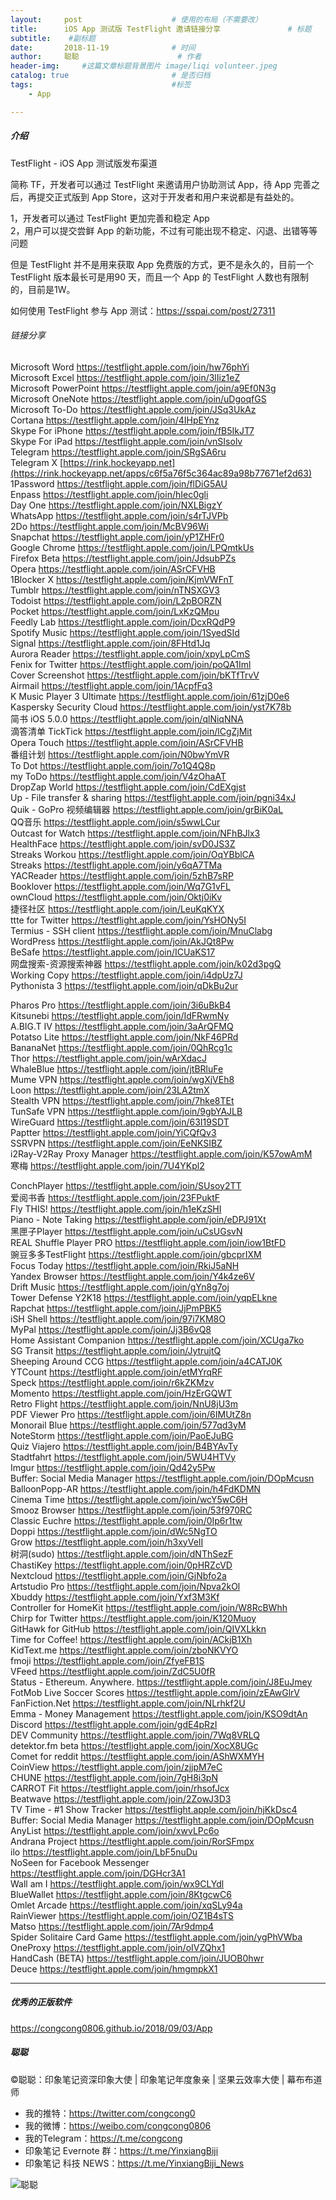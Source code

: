 ```yaml
---
layout:     post                    # 使用的布局（不需要改）
title:      iOS App 测试版 TestFlight 邀请链接分享               # 标题 
subtitle:    #副标题
date:       2018-11-19              # 时间
author:     聪聪                      # 作者
header-img:     #这篇文章标题背景图片 image/liqi volunteer.jpeg
catalog: true                       # 是否归档
tags:                               #标签
    - App

---
```


##### 介绍

TestFlight - iOS App 测试版发布渠道

简称 TF，开发者可以通过 TestFlight 来邀请用户协助测试 App，待 App 完善之后，再提交正式版到 App Store，这对于开发者和用户来说都是有益处的。

1，开发者可以通过 TestFlight 更加完善和稳定 App<br>
2，用户可以提交尝鲜 App 的新功能，不过有可能出现不稳定、闪退、出错等等问题

但是 TestFlight 并不是用来获取 App 免费版的方式，更不是永久的，目前一个 TestFlight 版本最长可是用90 天，而且一个 App 的 TestFlight 人数也有限制的，目前是1W。

如何使用 TestFlight 参与 App 测试：<https://sspai.com/post/27311>

###### 链接分享

Microsoft Word <https://testflight.apple.com/join/hw76phYi><br>
Microsoft Excel <https://testflight.apple.com/join/3lIiz1eZ><br>
Microsoft PowerPoint <https://testflight.apple.com/join/a9Ef0N3g><br>
Microsoft OneNote <https://testflight.apple.com/join/uDgoqfGS><br>
Microsoft To-Do <https://testflight.apple.com/join/JSq3UkAz><br>
Cortana <https://testflight.apple.com/join/4IHpEYnz><br>
Skype For iPhone <https://testflight.apple.com/join/fB5IkJT7><br>
Skype For iPad <https://testflight.apple.com/join/vnSIsolv><br>
Telegram <https://testflight.apple.com/join/SRgSA6ru><br>
Telegram X [https://rink.hockeyapp.net](https://rink.hockeyapp.net/apps/c6f5a76f5c364ac89a98b77671ef2d63)<br>
1Password <https://testflight.apple.com/join/flDiG5AU><br>
Enpass <https://testflight.apple.com/join/hIec0gli><br>
Day One <https://testflight.apple.com/join/NXLBigzY><br>
WhatsApp <https://testflight.apple.com/join/s4rTJVPb><br>
2Do <https://testflight.apple.com/join/McBV96Wi><br>
Snapchat <https://testflight.apple.com/join/yP1ZHFr0><br>
Google Chrome <https://testflight.apple.com/join/LPQmtkUs><br>
Firefox Beta <https://testflight.apple.com/join/JdsubPZs><br>
Opera <https://testflight.apple.com/join/ASrCFVHB><br>
1Blocker X <https://testflight.apple.com/join/KjmVWFnT><br>
Tumblr <https://testflight.apple.com/join/nTNSXGV3><br>
Todoist <https://testflight.apple.com/join/L2pBORZN><br>
Pocket <https://testflight.apple.com/join/LxKzQMpu><br>
Feedly Lab <https://testflight.apple.com/join/DcxRQdP9><br>
Spotify Music <https://testflight.apple.com/join/1SyedSId><br>
Signal <https://testflight.apple.com/join/8FHtd1Jq><br>
Aurora Reader <https://testflight.apple.com/join/xpyLpCmS><br>
Fenix for Twitter <https://testflight.apple.com/join/poQA1Iml><br>
Cover Screenshot <https://testflight.apple.com/join/bKTfTrvV><br>
Airmail <https://testflight.apple.com/join/1AcpfFq3><br>
K Music Player 3 Ultimate <https://testflight.apple.com/join/61zjD0e6><br>
Kaspersky Security Cloud <https://testflight.apple.com/join/yst7K78b><br>
简书 iOS 5.0.0 <https://testflight.apple.com/join/qlNiqNNA><br>
滴答清单 TickTick <https://testflight.apple.com/join/lCgZjMit><br>
Opera Touch <https://testflight.apple.com/join/ASrCFVHB><br>
番组计划 <https://testflight.apple.com/join/N0bwYmVR><br>
To Dot <https://testflight.apple.com/join/7o1Q4Q8p><br>
my ToDo <https://testflight.apple.com/join/V4zOhaAT><br>
DropZap World <https://testflight.apple.com/join/CdEXgjst><br>
Up - File transfer & sharing <https://testflight.apple.com/join/pgni34xJ><br>
Quik - GoPro 视频编辑器 <https://testflight.apple.com/join/grBiK0aL><br>
QQ音乐 <https://testflight.apple.com/join/s5wwLCur><br>
Outcast for Watch <https://testflight.apple.com/join/NFhBJlx3><br>
HealthFace <https://testflight.apple.com/join/svD0JS3Z><br>
Streaks Workou <https://testflight.apple.com/join/OqYBblCA><br>
Streaks <https://testflight.apple.com/join/y6qA7TMa><br>
YACReader <https://testflight.apple.com/join/5zhB7sRP><br>
Booklover <https://testflight.apple.com/join/Wq7G1vFL><br>
ownCloud <https://testflight.apple.com/join/Oktj0iKv><br>
捷径社区 <https://testflight.apple.com/join/LeuKqKYX><br>
ttte for Twitter <https://testflight.apple.com/join/YsHONy5I><br>
Termius - SSH client <https://testflight.apple.com/join/MnuClabg><br>
WordPress <https://testflight.apple.com/join/AkJQt8Pw><br>
BeSafe <https://testflight.apple.com/join/ICUaKS17><br>
网盘搜索-资源搜索神器 <https://testflight.apple.com/join/k02d3pgQ><br>
Working Copy <https://testflight.apple.com/join/i4dpUz7J><br>
Pythonista 3 <https://testflight.apple.com/join/qDkBu2ur><br>

Pharos Pro <https://testflight.apple.com/join/3i6uBkB4><br>
Kitsunebi <https://testflight.apple.com/join/IdFRwmNy><br>
A.BIG.T IV <https://testflight.apple.com/join/3aArQFMQ><br>
Potatso Lite <https://testflight.apple.com/join/NkF46PRd><br>
BananaNet <https://testflight.apple.com/join/0QhRcg1c><br>
Thor <https://testflight.apple.com/join/wArXdacJ><br>
WhaleBlue <https://testflight.apple.com/join/jtBRluFe><br>
Mume VPN <https://testflight.apple.com/join/wgXjVEh8><br>
Loon <https://testflight.apple.com/join/23LA2tmX><br>
Stealth VPN <https://testflight.apple.com/join/7hke8TEt><br>
TunSafe VPN <https://testflight.apple.com/join/9gbYAJLB><br>
WireGuard <https://testflight.apple.com/join/63I19SDT><br>
Paptter <https://testflight.apple.com/join/YiCQfQv3><br>
SSRVPN <https://testflight.apple.com/join/EeNKSIBZ><br>
i2Ray-V2Ray Proxy Manager <https://testflight.apple.com/join/K57owAmM><br>
寒梅 <https://testflight.apple.com/join/7U4YKpl2><br>

ConchPlayer <https://testflight.apple.com/join/SUsoy2TT><br>
爱阅书香 <https://testflight.apple.com/join/23FPuktF><br>
Fly THIS! <https://testflight.apple.com/join/h1eKzSHI><br>
Piano - Note Taking <https://testflight.apple.com/join/eDPJ91Xt><br>
黑匣子Player <https://testflight.apple.com/join/uCsUGsvN><br>
REAL Shuffle Player PRO <https://testflight.apple.com/join/iow1BtFD><br>
豌豆多多TestFlight <https://testflight.apple.com/join/gbcprIXM><br>
Focus Today <https://testflight.apple.com/join/RkiJ5aNH><br>
Yandex Browser <https://testflight.apple.com/join/Y4k4ze6V><br>
Drift Music <https://testflight.apple.com/join/gYn8g7oj><br>
Tower Defense Y2K18 <https://testflight.apple.com/join/yqpELkne><br>
Rapchat <https://testflight.apple.com/join/JjPmPBK5><br>
iSH Shell <https://testflight.apple.com/join/97i7KM8O><br>
MyPal <https://testflight.apple.com/join/Jj3B6vQ8><br>
Home Assistant Companion <https://testflight.apple.com/join/XCUga7ko><br>
SG Transit <https://testflight.apple.com/join/JytrujtQ><br>
Sheeping Around CCG <https://testflight.apple.com/join/a4CATJ0K><br>
YTCount <https://testflight.apple.com/join/etMYrqRF><br>
Speck <https://testflight.apple.com/join/r6kZKMzv><br>
Momento <https://testflight.apple.com/join/HzErGQWT><br>
Retro Flight <https://testflight.apple.com/join/NnU8jU3m><br>
PDF Viewer Pro <https://testflight.apple.com/join/6IMUtZ8n><br>
Monorail Blue <https://testflight.apple.com/join/577qd3yM><br>
NoteStorm <https://testflight.apple.com/join/PaoEJuBG><br>
Quiz Viajero <https://testflight.apple.com/join/B4BYAvTy><br>
Stadtfahrt <https://testflight.apple.com/join/5WU4HTVy><br>
Imgur <https://testflight.apple.com/join/Qd42y5Pw><br>
Buffer: Social Media Manager <https://testflight.apple.com/join/DOpMcusn><br>
BalloonPopp-AR <https://testflight.apple.com/join/h4FdKDMN><br>
Cinema Time <https://testflight.apple.com/join/wcY5wC6H><br>
Smooz Browser <https://testflight.apple.com/join/53f970RC><br>
Classic Euchre <https://testflight.apple.com/join/0Ip6r1tw><br>
Doppi <https://testflight.apple.com/join/dWc5NgTO><br>
Gr‏ow <https://testflight.apple.com/join/h3xyVeII><br>
树洞(sudo) <https://testflight.apple.com/join/dNThSezF><br>
ChastiKey <https://testflight.apple.com/join/0pHRZcVD><br>
Nextcloud <https://testflight.apple.com/join/GjNbfo2a><br>
Artstudio Pro <https://testflight.apple.com/join/Npva2kOl><br>
Xbuddy <https://testflight.apple.com/join/Yxf3M3Kf><br>
Controller for HomeKit <https://testflight.apple.com/join/W8RcBWhh><br>
Chirp for Twitter <https://testflight.apple.com/join/K120Muoy><br>
GitHawk for GitHub <https://testflight.apple.com/join/QIVXLkkn><br>
Time for Coffee! <https://testflight.apple.com/join/ACkjB1Xh><br>
KidText.me <https://testflight.apple.com/join/zboNKVYO><br>
fmoji <https://testflight.apple.com/join/ZfyeFB1S><br>
VFeed <https://testflight.apple.com/join/ZdC5U0fR><br>
Status - Ethereum. Anywhere. <https://testflight.apple.com/join/J8EuJmey><br>
FotMob Live Soccer Scores <https://testflight.apple.com/join/zEAwGlrV><br>
FanFiction.Net <https://testflight.apple.com/join/NLrhkf2U><br>
Emma - Money Management <https://testflight.apple.com/join/KSO9dtAn><br>
Discord <https://testflight.apple.com/join/gdE4pRzI><br>
DEV Community <https://testflight.apple.com/join/7Wq8VRLQ><br>
detektor.fm beta <https://testflight.apple.com/join/XocX8UGc><br>
Comet for reddit <https://testflight.apple.com/join/AShWXMYH><br>
CoinView <https://testflight.apple.com/join/zjjpM7eC><br>
CHUNE <https://testflight.apple.com/join/7gH8i3pN><br>
CARROT Fit <https://testflight.apple.com/join/rhsofJcx><br>
Beatwave <https://testflight.apple.com/join/2ZowJ3D3><br>
TV Time - #1 Show Tracker <https://testflight.apple.com/join/hjKkDsc4><br>
Buffer: Social Media Manager <https://testflight.apple.com/join/DOpMcusn><br>
AnyList <https://testflight.apple.com/join/xwvLPc6o><br>
Andrana Project <https://testflight.apple.com/join/RorSFmpx><br>
ilo <https://testflight.apple.com/join/LbF5nuDu><br>
NoSeen for Facebook Messenger <https://testflight.apple.com/join/DGHcr3A1><br>
Wall am I <https://testflight.apple.com/join/wx9CLYdl><br>
BlueWallet <https://testflight.apple.com/join/8KtgcwC6><br>
Omlet Arcade <https://testflight.apple.com/join/xqSLy94a><br>
RainViewer <https://testflight.apple.com/join/OZ1B4sTS><br>
Matso <https://testflight.apple.com/join/7Ar9dmp4><br>
Spider Solitaire Card Game <https://testflight.apple.com/join/ygPhVWba><br>
OneProxy <https://testflight.apple.com/join/oIVZQhx1><br>
HandCash (BETA) <https://testflight.apple.com/join/JUOB0hwr><br>
Deuce <https://testflight.apple.com/join/hmgmpkX1><br>

---

##### 优秀的正版软件
<https://congcong0806.github.io/2018/09/03/App>

##### 聪聪
&copy;聪聪：印象笔记资深印象大使 | 印象笔记年度象亲 | 坚果云效率大使 | 幕布布道师

* 我的推特：<https://twitter.com/congcong0><br>
* 我的微博：<https://weibo.com/congcong0806><br>
* 我的Telegram：<https://t.me/congcong><br>
* 印象笔记 Evernote 群：<https://t.me/YinxiangBiji><br>
* 印象笔记 科技 NEWS：<https://t.me/YinxiangBiji_News>

![聪聪](https://i.v2ex.co/3wc207g5.png)